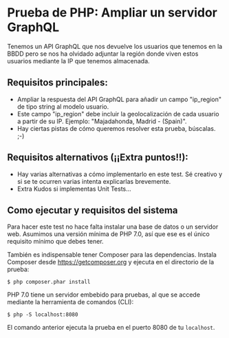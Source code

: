 # Prueba de PHP: Ampliar un servidor GraphQL

Tenemos un API GraphQL que nos devuelve los usuarios que tenemos en la BBDD pero se nos ha olvidado adjuntar la región donde viven estos usuarios mediante la IP que tenemos almacenada.

## Requisitos principales:

- Ampliar la respuesta del API GraphQL para añadir un campo "ip_region" de tipo string al modelo usuario.
- Este campo "ip_region" debe incluir la geolocalización de cada usuario a partir de su IP. Ejemplo: "Majadahonda, Madrid - (Spain)".
- Hay ciertas pistas de cómo queremos resolver esta prueba, búscalas. ;-)

## Requisitos alternativos (¡¡Extra puntos!!):

- Hay varias alternativas a cómo implementarlo en este test. Sé creativo y si se te ocurren varias intenta explicarlas brevemente.
- Extra Kudos si implementas Unit Tests...

## Como ejecutar y requisitos del sistema

Para hacer este test no hace falta instalar una base de datos o un servidor web. Asumimos una versión mínima de PHP 7.0, así que ese es el único requisito mínimo que debes tener.

También es indispensable tener Composer para las dependencias. Instala Composer desde https://getcomposer.org y ejecuta en el directorio de la prueba:

    $ php composer.phar install

PHP 7.0 tiene un servidor embebido para pruebas, al que se accede mediante la herramienta de comandos (CLI):

    $ php -S localhost:8080

El comando anterior ejecuta la prueba en el puerto 8080 de tu `localhost`.
